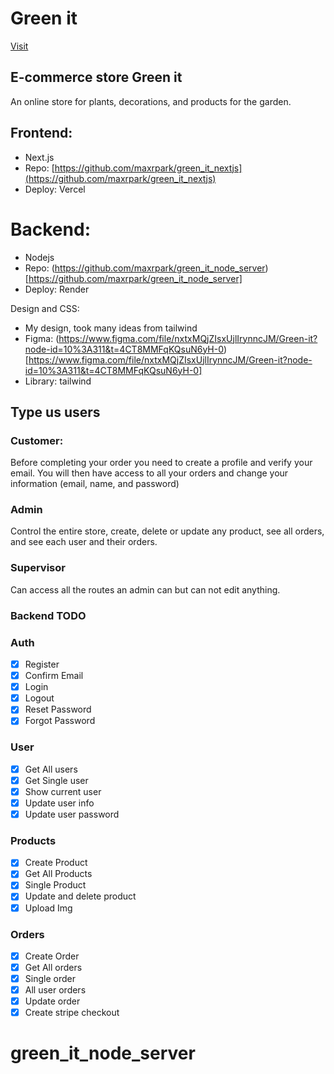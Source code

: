 # Green it

[Visit](https://green-it-nextjs.vercel.app/)

## E-commerce store Green it

An online store for plants, decorations, and products for the garden.

## Frontend:

- Next.js
- Repo: [https://github.com/maxrpark/green_it_nextjs](https://github.com/maxrpark/green_it_nextjs)
- Deploy: Vercel

# Backend:

- Nodejs
- Repo: (https://github.com/maxrpark/green_it_node_server)[https://github.com/maxrpark/green_it_node_server]
- Deploy: Render

Design and CSS:

- My design, took many ideas from tailwind
- Figma: (https://www.figma.com/file/nxtxMQjZIsxUjlIrynncJM/Green-it?node-id=10%3A311&t=4CT8MMFqKQsuN6yH-0)[https://www.figma.com/file/nxtxMQjZIsxUjlIrynncJM/Green-it?node-id=10%3A311&t=4CT8MMFqKQsuN6yH-0]
- Library: tailwind

## Type us users

### Customer:

Before completing your order you need to create a profile and verify your email.
You will then have access to all your orders and change your information (email, name, and password)

### Admin

Control the entire store, create, delete or update any product, see all orders, and see each user and their orders.

### Supervisor

Can access all the routes an admin can but can not edit anything.

### Backend TODO

### Auth

- [x] Register
- [x] Confirm Email
- [x] Login
- [x] Logout
- [x] Reset Password
- [x] Forgot Password

### User

- [x] Get All users
- [x] Get Single user
- [x] Show current user
- [x] Update user info
- [x] Update user password

### Products

- [x] Create Product
- [x] Get All Products
- [x] Single Product
- [x] Update and delete product
- [x] Upload Img

### Orders

- [x] Create Order
- [x] Get All orders
- [x] Single order
- [x] All user orders
- [x] Update order
- [x] Create stripe checkout

# green_it_node_server
